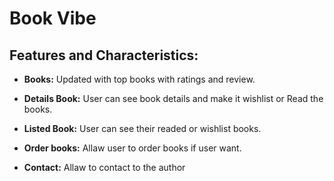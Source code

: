 # Book Vibe

<!-- [Live Site](#)  -->

## Features and Characteristics:

- **Books:** Updated with top books with ratings and review.

- **Details Book:** User can see book details and make it wishlist or Read the books.

- **Listed Book:** User can see their readed or wishlist books. 

- **Order books:** Allaw user to order books if user want.

- **Contact:** Allaw to contact to the author
